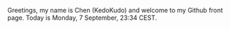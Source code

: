 Greetings, my name is Chen (KedoKudo) and welcome to my Github front page.  Today is Monday, 7 September, 23:34 CEST.